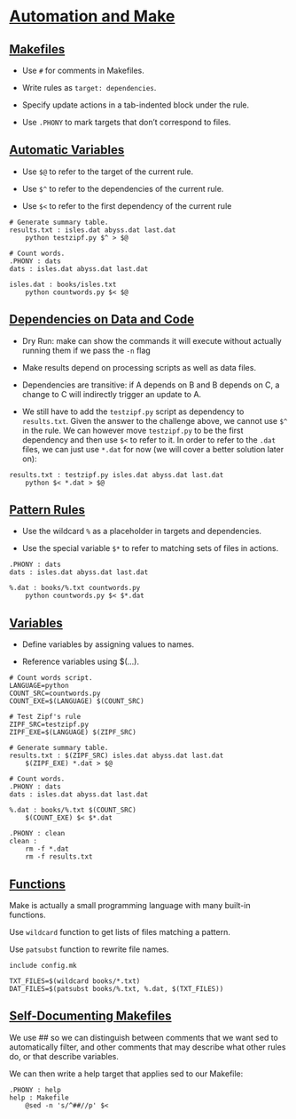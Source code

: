 # [Automation and Make](http://swcarpentry.github.io/make-novice/)

## [Makefiles](http://swcarpentry.github.io/make-novice/02-makefiles/index.html)

- Use `#` for comments in Makefiles.

- Write rules as `target: dependencies`.

- Specify update actions in a tab-indented block under the rule.

- Use `.PHONY` to mark targets that don’t correspond to files.


## [Automatic Variables](http://swcarpentry.github.io/make-novice/02-makefiles/index.html)

- Use `$@` to refer to the target of the current rule.

- Use `$^` to refer to the dependencies of the current rule.

- Use `$<` to refer to the first dependency of the current rule

````
# Generate summary table.
results.txt : isles.dat abyss.dat last.dat
	python testzipf.py $^ > $@

# Count words.
.PHONY : dats
dats : isles.dat abyss.dat last.dat

isles.dat : books/isles.txt
	python countwords.py $< $@

````


## [Dependencies on Data and Code](http://swcarpentry.github.io/make-novice/04-dependencies/index.html)

- Dry Run: make can show the commands it will execute without actually running them if we pass the `-n` flag

- Make results depend on processing scripts as well as data files.

- Dependencies are transitive: if A depends on B and B depends on C, a change to C will indirectly trigger an update to A.

- We still have to add the `testzipf.py` script as dependency to `results.txt`. Given the answer to the challenge above, we cannot use `$^` in the rule.  We can however move `testzipf.py` to be the first dependency and then use `$<` to refer to it. In order to refer to the `.dat` files, we can just use `*.dat` for now (we will cover a better solution later on):

````
results.txt : testzipf.py isles.dat abyss.dat last.dat
	python $< *.dat > $@
````


## [Pattern Rules](http://swcarpentry.github.io/make-novice/05-patterns/index.html)

- Use the wildcard `%` as a placeholder in targets and dependencies.

- Use the special variable `$*` to refer to matching sets of files in actions.

````
.PHONY : dats
dats : isles.dat abyss.dat last.dat

%.dat : books/%.txt countwords.py
	python countwords.py $< $*.dat
````


## [Variables](http://swcarpentry.github.io/make-novice/06-variables/index.html)

- Define variables by assigning values to names.

- Reference variables using $(...).

````
# Count words script.
LANGUAGE=python
COUNT_SRC=countwords.py
COUNT_EXE=$(LANGUAGE) $(COUNT_SRC)

# Test Zipf's rule
ZIPF_SRC=testzipf.py
ZIPF_EXE=$(LANGUAGE) $(ZIPF_SRC)

# Generate summary table.
results.txt : $(ZIPF_SRC) isles.dat abyss.dat last.dat
	$(ZIPF_EXE) *.dat > $@

# Count words.
.PHONY : dats
dats : isles.dat abyss.dat last.dat

%.dat : books/%.txt $(COUNT_SRC)
	$(COUNT_EXE) $< $*.dat

.PHONY : clean
clean :
	rm -f *.dat
	rm -f results.txt
````

## [Functions](https://swcarpentry.github.io/make-novice/07-functions/index.html)

Make is actually a small programming language with many built-in functions.

Use `wildcard` function to get lists of files matching a pattern.

Use `patsubst` function to rewrite file names.

````
include config.mk

TXT_FILES=$(wildcard books/*.txt)
DAT_FILES=$(patsubst books/%.txt, %.dat, $(TXT_FILES))
````
## [Self-Documenting Makefiles](https://swcarpentry.github.io/make-novice/08-self-doc/index.html)

We use ## so we can distinguish between comments that we want sed to automatically filter, and other comments that may describe what other rules do, or that describe variables.

We can then write a help target that applies sed to our Makefile:

````
.PHONY : help
help : Makefile
	@sed -n 's/^##//p' $<
````
